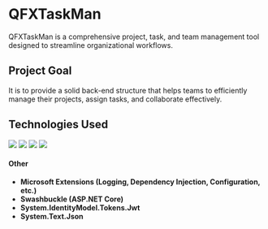 # QFXTaskMan

QFXTaskMan is a comprehensive project, task, and team management tool designed to streamline organizational workflows. 

## Project Goal
It is to provide a solid back-end structure that helps teams to efficiently manage their projects, assign tasks, and collaborate effectively.

## Technologies Used
![](https://img.shields.io/badge/C%23-12.0-blue) ![](https://img.shields.io/badge/.NET-9.0-purple) ![](https://img.shields.io/badge/EFCore-9.0.1-darkblue) ![](https://img.shields.io/badge/SQL-MS%20SQLServer-orange)

#### Other
- **Microsoft Extensions (Logging, Dependency Injection, Configuration, etc.)**
- **Swashbuckle (ASP.NET Core)**
- **System.IdentityModel.Tokens.Jwt**
- **System.Text.Json**
